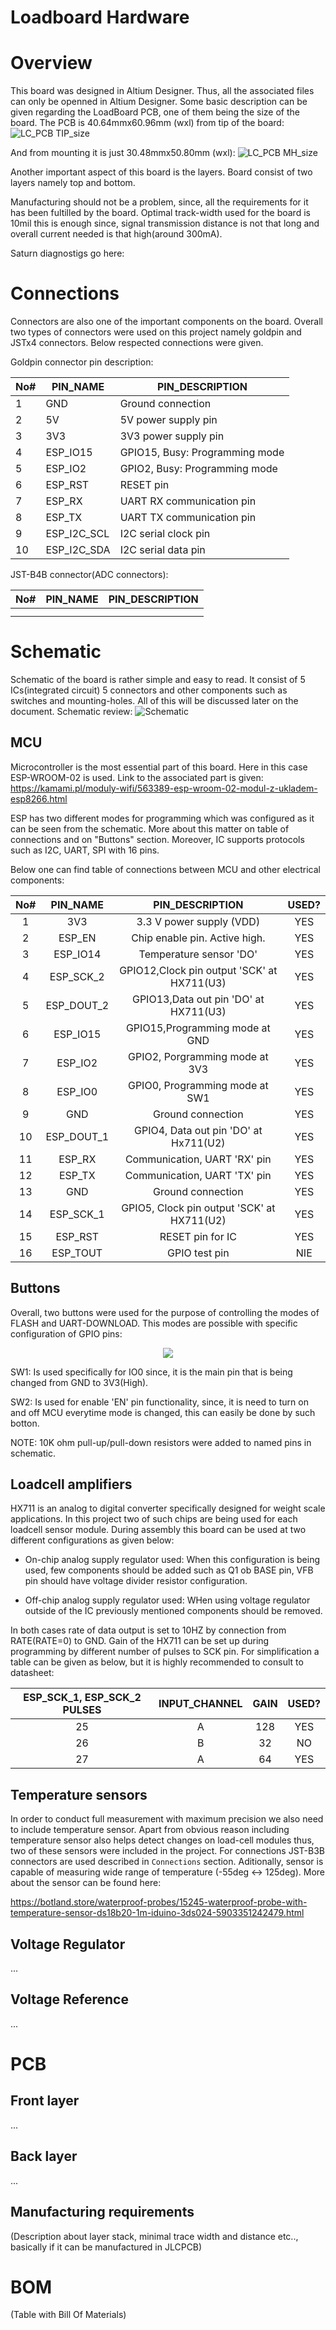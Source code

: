 # Loadboard Hardware
# Overview
This board was designed in Altium Designer. Thus, all the associated files can only be openned in Altium Designer.
Some basic description can be given regarding the LoadBoard PCB, one of them being the size of the board. The PCB is 40.64mmx60.96mm (wxl) from tip of the board:
 ![LC_PCB TIP_size](2023-03-20-17-42-47.png)

And from mounting it is just 30.48mmx50.80mm (wxl):
 ![LC_PCB MH_size](2023-03-20-17-40-10.png) 

Another important aspect of this board is the layers. Board consist of two layers namely top and bottom.

Manufacturing should not be a problem, since, all the requirements for it has been fultilled by the board. Optimal track-width used for the board is 10mil this is enough since, signal transmission distance is not that long and overall current needed is that high(around 300mA). 

Saturn diagnostigs go here:

# Connections
Connectors are also one of the important components on the board. Overall two types of connectors were used on this project namely goldpin and JSTx4 connectors. Below respected connections were given.


Goldpin connector pin description:

| No# | PIN_NAME    | PIN_DESCRIPTION                |
| :-- | ----------- | ------------------------------ |
| 1   | GND         | Ground connection              |
| 2   | 5V          | 5V power supply pin            |
| 3   | 3V3         | 3V3 power supply pin           |
| 4   | ESP_IO15    | GPIO15, Busy: Programming mode |
| 5   | ESP_IO2     | GPIO2, Busy: Programming mode  |
| 6   | ESP_RST     | RESET pin                      |
| 7   | ESP_RX      | UART RX communication pin      |
| 8   | ESP_TX      | UART TX communication pin      |
| 9   | ESP_I2C_SCL | I2C serial clock pin           |
| 10  | ESP_I2C_SDA | I2C serial data pin            |

JST-B4B connector(ADC connectors):

| No# | PIN_NAME | PIN_DESCRIPTION |
| :-- | -------- | --------------- |
|     |          |                 |
|     |          |                 |
# Schematic
Schematic of the board is rather simple and easy to read. It consist of 5 ICs(integrated circuit) 5 connectors and other components such as switches and mounting-holes. All of this will be discussed later on the document. Schematic review:
![Schematic](2023-03-20-18-51-30.png)
## MCU
Microcontroller is the most essential part of this board. Here in this case ESP-WROOM-02 is used. Link to the associated part is given: https://kamami.pl/moduly-wifi/563389-esp-wroom-02-modul-z-ukladem-esp8266.html

ESP has two different modes for programming which was configured as it can be seen from the schematic. More about this matter on table of connections and on "Buttons" section. Moreover, IC supports protocols such as I2C, UART, SPI with 16 pins.

Below one can find table of connections between MCU and other electrical components:

| No# |  PIN_NAME  |              PIN_DESCRIPTION               | USED? |
| :-: | :--------: | :----------------------------------------: | :---: |
|  1  |    3V3     |          3.3 V power supply (VDD)          |  YES  |
|  2  |   ESP_EN   |       Chip enable pin. Active high.        |  YES  |
|  3  |  ESP_IO14  |          Temperature sensor 'DO'           |  YES  |
|  4  | ESP_SCK_2  | GPIO12,Clock pin output 'SCK' at HX711(U3) |  YES  |
|  5  | ESP_DOUT_2 |   GPIO13,Data out pin 'DO' at HX711(U3)    |  YES  |
|  6  |  ESP_IO15  |       GPIO15,Programming mode at GND       |  YES  |
|  7  |  ESP_IO2   |       GPIO2, Porgramming mode at 3V3       |  YES  |
|  8  |  ESP_IO0   |       GPIO0, Programming mode at SW1       |  YES  |
|  9  |    GND     |             Ground connection              |  YES  |
| 10  | ESP_DOUT_1 |   GPIO4, Data out pin 'DO' at Hx711(U2)    |  YES  |
| 11  |   ESP_RX   |        Communication, UART 'RX' pin        |  YES  |
| 12  |   ESP_TX   |        Communication, UART 'TX' pin        |  YES  |
| 13  |    GND     |             Ground connection              |  YES  |
| 14  | ESP_SCK_1  | GPIO5, Clock pin output 'SCK' at HX711(U2) |  YES  |
| 15  |  ESP_RST   |              RESET pin for IC              |  YES  |
| 16  |  ESP_TOUT  |               GPIO test pin                |  NIE  |
## Buttons
Overall, two buttons were used for the purpose of controlling the modes of FLASH and UART-DOWNLOAD. This modes are possible with specific configuration of GPIO pins:



<p align='center'>
<img src=2023-03-22-23-33-54.png>
</p>

SW1: Is used specifically for IO0 since, it is the main pin that is being changed from GND to 3V3(High).

SW2: Is used for enable 'EN' pin functionality, since, it is need to turn on and off MCU everytime mode is changed, this can easily be done by such botton.

NOTE: 10K ohm pull-up/pull-down resistors were added to named pins in schematic.
## Loadcell amplifiers
HX711 is an analog to digital converter specifically designed for weight scale applications. In this project two of such chips are being used for each loadcell sensor module. During assembly this board can be used at two different configurations as given below:

- On-chip analog supply regulator used: When this configuration is being used, few components should be added such as Q1 ob BASE pin, VFB pin should have voltage divider resistor configuration.

- Off-chip analog supply regulator used: WHen using voltage regulator outside of the IC previously mentioned components should be removed.

In both cases rate of data output is set to 10HZ by connection from RATE(RATE=0) to GND. Gain of the HX711 can be set up during programming by different number of pulses to SCK pin. For simplification a table can be given as below, but it is highly recommended to consult to datasheet:

| ESP_SCK_1, ESP_SCK_2 PULSES | INPUT_CHANNEL | GAIN | USED? |
| :-------------------------: | :-----------: | :--: | :---: |
|             25              |       A       | 128  |  YES  |
|             26              |       B       |  32  |  NO   |
|             27              |       A       |  64  |  YES  |

## Temperature sensors
In order to conduct full measurement with maximum precision we also need to include temperature sensor. Apart from obvious reason including temperature sensor also helps detect changes on load-cell modules thus, two of these sensors were included in the project. For connections JST-B3B connectors are used described in `Connections` section. Aditionally, sensor is capable of measuring wide range of temperature (-55deg <-> 125deg). More about the sensor can be found here:

https://botland.store/waterproof-probes/15245-waterproof-probe-with-temperature-sensor-ds18b20-1m-iduino-3ds024-5903351242479.html
## Voltage Regulator
...
## Voltage Reference
...

# PCB
## Front layer
...
## Back layer
...
## Manufacturing requirements
(Description about layer stack, minimal trace width and distance etc.., basically if it can be manufactured in JLCPCB)

# BOM
(Table with Bill Of Materials)